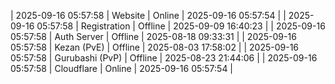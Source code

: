 | 2025-09-16 05:57:58 | Website | Online | 2025-09-16 05:57:54 |
| 2025-09-16 05:57:58 | Registration | Offline | 2025-09-09 16:40:23 |
| 2025-09-16 05:57:58 | Auth Server | Offline | 2025-08-18 09:33:31 |
| 2025-09-16 05:57:58 | Kezan (PvE) | Offline | 2025-08-03 17:58:02 |
| 2025-09-16 05:57:58 | Gurubashi (PvP) | Offline | 2025-08-23 21:44:06 |
| 2025-09-16 05:57:58 | Cloudflare | Online | 2025-09-16 05:57:54 |
